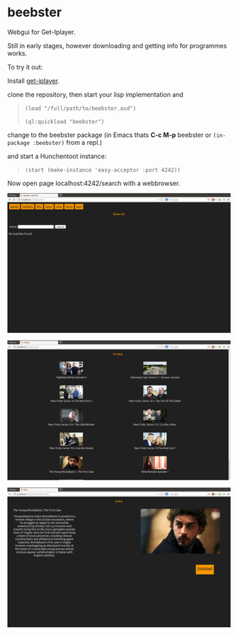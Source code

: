 beebster
========

Webgui for Get-Iplayer.

Still in early stages, however downloading and getting info for programmes works.

To try it out:

Install [get-iplayer](https://github.com/dinkypumpkin/get_iplayer). 

clone the repository, then start your lisp implementation and 
><pre><code>(load "/full/path/to/beebster.asd")</code></pre>
><pre><code>(ql:quickload "beebster")</code></pre>

change to the beebster package (in Emacs thats **C-c M-p** beebster or <code>(in-package :beebster)</code> from a repl.)


and start a Hunchentoot instance:
><pre><code>(start (make-instance 'easy-acceptor :port 4242))</code></pre>

Now open page localhost:4242/search with a webbrowser.



![Search](https://github.com/mswift42/beebster/raw/master/Search.png)

![Categories](https://github.com/mswift42/beebster/raw/master/Categorylisting.png)

![Info](https://github.com/mswift42/beebster/raw/master/EpisodeInfo.png)

